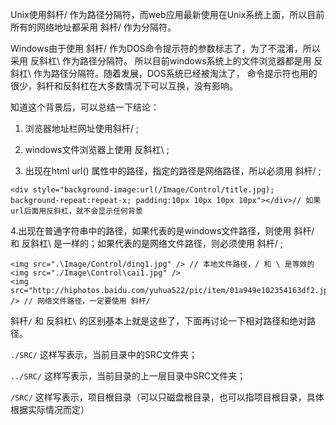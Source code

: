 Unix使用斜杆/ 作为路径分隔符，而web应用最新使用在Unix系统上面，所以目前所有的网络地址都采用 斜杆/ 作为分隔符。

Windows由于使用 斜杆/ 作为DOS命令提示符的参数标志了，为了不混淆，所以采用 反斜杠\ 作为路径分隔符。
所以目前windows系统上的文件浏览器都是用 反斜杠\ 作为路径分隔符。随着发展，DOS系统已经被淘汰了，
命令提示符也用的很少，斜杆和反斜杠在大多数情况下可以互换，没有影响。

知道这个背景后，可以总结一下结论：

1. 浏览器地址栏网址使用斜杆/ ;

2. windows文件浏览器上使用 反斜杠\ ;

3. 出现在html url() 属性中的路径，指定的路径是网络路径，所以必须用 斜杆/ ;

```
<div style="background-image:url(/Image/Control/title.jpg); background-repeat:repeat-x; padding:10px 10px 10px 10px"></div>// 如果url后面用反斜杠，就不会显示任何背景
```

4.出现在普通字符串中的路径，如果代表的是windows文件路径，则使用 斜杆/ 和 反斜杠\ 是一样的；如果代表的是网络文件路径，则必须使用 斜杆/ ;

```
<img src=".\Image/Control/ding1.jpg" /> // 本地文件路径，/ 和 \ 是等效的
<img src="./Image\Control\cai1.jpg" />
<img src="http://hiphotos.baidu.com/yuhua522/pic/item/01a949e102354163df2.jpg" /> // 网络文件路径，一定要使用 斜杆/
```

斜杆`/` 和 反斜杠`\` 的区别基本上就是这些了，下面再讨论一下相对路径和绝对路径。

`./SRC/`  这样写表示，当前目录中的SRC文件夹；

`../SRC/`  这样写表示，当前目录的上一层目录中SRC文件夹；

`/SRC/`   这样写表示，项目根目录（可以只磁盘根目录，也可以指项目根目录，具体根据实际情况而定）